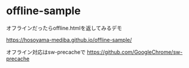 # offline-sample
オフラインだったらoffline.htmlを返してみるデモ

https://hosoyama-mediba.github.io/offline-sample/

オフライン対応はsw-precacheで
https://github.com/GoogleChrome/sw-precache
